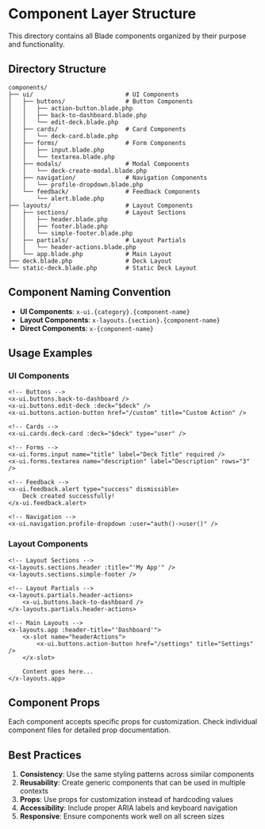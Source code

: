 # Component Layer Structure

This directory contains all Blade components organized by their purpose and functionality.

## Directory Structure

```
components/
├── ui/                          # UI Components
│   ├── buttons/                 # Button Components
│   │   ├── action-button.blade.php
│   │   ├── back-to-dashboard.blade.php
│   │   └── edit-deck.blade.php
│   ├── cards/                   # Card Components
│   │   └── deck-card.blade.php
│   ├── forms/                   # Form Components
│   │   ├── input.blade.php
│   │   └── textarea.blade.php
│   ├── modals/                  # Modal Components
│   │   └── deck-create-modal.blade.php
│   ├── navigation/              # Navigation Components
│   │   └── profile-dropdown.blade.php
│   └── feedback/                # Feedback Components
│       └── alert.blade.php
├── layouts/                     # Layout Components
│   ├── sections/                # Layout Sections
│   │   ├── header.blade.php
│   │   ├── footer.blade.php
│   │   └── simple-footer.blade.php
│   ├── partials/                # Layout Partials
│   │   └── header-actions.blade.php
│   └── app.blade.php            # Main Layout
├── deck.blade.php               # Deck Layout
└── static-deck.blade.php        # Static Deck Layout
```

## Component Naming Convention

- **UI Components**: `x-ui.{category}.{component-name}`
- **Layout Components**: `x-layouts.{section}.{component-name}`
- **Direct Components**: `x-{component-name}`

## Usage Examples

### UI Components

```blade
<!-- Buttons -->
<x-ui.buttons.back-to-dashboard />
<x-ui.buttons.edit-deck :deck="$deck" />
<x-ui.buttons.action-button href="/custom" title="Custom Action" />

<!-- Cards -->
<x-ui.cards.deck-card :deck="$deck" type="user" />

<!-- Forms -->
<x-ui.forms.input name="title" label="Deck Title" required />
<x-ui.forms.textarea name="description" label="Description" rows="3" />

<!-- Feedback -->
<x-ui.feedback.alert type="success" dismissible>
    Deck created successfully!
</x-ui.feedback.alert>

<!-- Navigation -->
<x-ui.navigation.profile-dropdown :user="auth()->user()" />
```

### Layout Components

```blade
<!-- Layout Sections -->
<x-layouts.sections.header :title="'My App'" />
<x-layouts.sections.simple-footer />

<!-- Layout Partials -->
<x-layouts.partials.header-actions>
    <x-ui.buttons.back-to-dashboard />
</x-layouts.partials.header-actions>

<!-- Main Layouts -->
<x-layouts.app :header-title="'Dashboard'">
    <x-slot name="headerActions">
        <x-ui.buttons.action-button href="/settings" title="Settings" />
    </x-slot>
    
    Content goes here...
</x-layouts.app>
```

## Component Props

Each component accepts specific props for customization. Check individual component files for detailed prop documentation.

## Best Practices

1. **Consistency**: Use the same styling patterns across similar components
2. **Reusability**: Create generic components that can be used in multiple contexts
3. **Props**: Use props for customization instead of hardcoding values
4. **Accessibility**: Include proper ARIA labels and keyboard navigation
5. **Responsive**: Ensure components work well on all screen sizes
